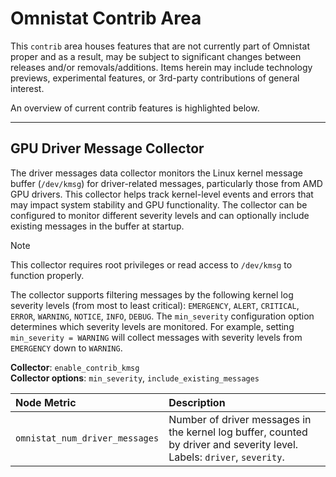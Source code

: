 
# Omnistat Contrib Area

This `contrib` area houses features that are not currently part of
Omnistat proper and as a result, may be subject to significant changes
between releases and/or removals/additions. Items herein may include
technology previews, experimental features, or 3rd-party contributions
of general interest.

An overview of current contrib features is highlighted below.

---

## GPU Driver Message Collector 

The driver messages data collector monitors the Linux kernel message buffer
(`/dev/kmsg`) for driver-related messages, particularly those from AMD GPU
drivers. This collector helps track kernel-level events and errors that may
impact system stability and GPU functionality. The collector can be configured
to monitor different severity levels and can optionally include existing
messages in the buffer at startup.

> [!NOTE]
> This collector requires root privileges or read access to `/dev/kmsg` to function properly.

The collector supports filtering messages by the following kernel log severity
levels (from most to least critical): `EMERGENCY`, `ALERT`, `CRITICAL`,
`ERROR`, `WARNING`, `NOTICE`, `INFO`, `DEBUG`. The `min_severity`
configuration option determines which severity levels are monitored. For
example, setting `min_severity = WARNING` will collect messages with severity
levels from `EMERGENCY` down to `WARNING`.

**Collector**: `enable_contrib_kmsg`
<br/>
**Collector options**: `min_severity`, `include_existing_messages`

| Node Metric                     | Description                          |
| :------------------------------ | :----------------------------------- |
| `omnistat_num_driver_messages`  | Number of driver messages in the kernel log buffer, counted by driver and severity level. Labels: `driver`, `severity`. |

